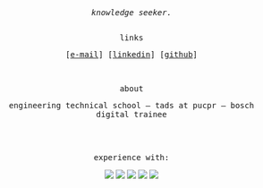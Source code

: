 <div align="center">

<pre><i>knowledge seeker.</i></pre>

<h2></h2>

<samp>links</samp>

<p align="center">
    <samp>
      [<a href="mailto:highhalma@gmail.com">e-mail</a>]
      [<a href="https://linkedin.com/in/jheniferhalma">linkedin</a>]
      [<a href="https://github.com/jheni1e">github</a>]
    </samp>
</p>

<br>

<samp>about</samp>

<samp>engineering technical school — tads at pucpr — bosch digital trainee</samp>

<h2></h2><br>

<samp>experience with:</samp>

<p align="center">
  <img src="https://img.shields.io/badge/C%23-239120?style=for-the-badge&logo=csharp&logoColor=white"/>
  <img src="https://img.shields.io/badge/Python-3776AB?style=for-the-badge&logo=python&logoColor=white"/>
  <img src="https://img.shields.io/badge/C++-00599C?style=for-the-badge&logo=c%2b%2b&logoColor=white"/>
  <img src="https://img.shields.io/badge/C-555555?style=for-the-badge&logo=c&logoColor=white"/>
  <img src="https://img.shields.io/badge/SQL-4479A1?style=for-the-badge&logo=mysql&logoColor=white"/>
</p>

<br>
